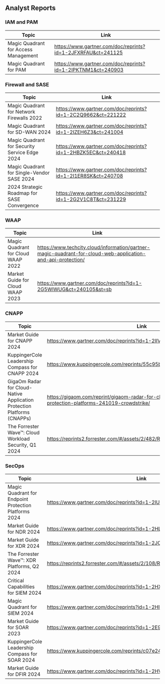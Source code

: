 ## Analyst Reports

### IAM and PAM

|Topic|Link|
|---|--|
|Magic Quadrant for Access Management|https://www.gartner.com/doc/reprints?id=1-2JFXRFAU&ct=241125|
|Magic Quadrant for PAM|https://www.gartner.com/doc/reprints?id=1-2IPKTNM1&ct=240903|

### Firewall and SASE

|Topic|Link|
|---|--|
|Magic Quadrant for Network Firewalls 2022|https://www.gartner.com/doc/reprints?id=1-2C2Q9662&ct=221222|
|Magic Quadrant for SD-WAN 2024|https://www.gartner.com/doc/reprints?id=1-2IZEH6Z3&ct=241004|
|Magic Quadrant for Security Service Edge 2024|https://www.gartner.com/doc/reprints?id=1-2HBZK5EC&ct=240418|
|Magic Quadrant for Single-Vendor SASE 2024|https://www.gartner.com/doc/reprints?id=1-2I1ER8SK&ct=240708|
|2024 Strategic Roadmap for SASE Convergence|https://www.gartner.com/doc/reprints?id=1-2G2V1C8T&ct=231229|

### WAAP

|Topic|Link|
|---|--|
|Magic Quadrant for Cloud WAAP 2022|https://www.techcity.cloud/information/gartner-magic-quadrant-for-cloud-web-application-and-api-protection/|
|Market Guide for Cloud WAAP 2023|https://www.gartner.com/doc/reprints?id=1-2G5WIWUG&ct=240105&st=sb|

### CNAPP

|Topic|Link|
|---|--|
|Market Guide for CNAPP 2024|https://www.gartner.com/doc/reprints?id=1-2IIVY3JL&ct=240815|
|KuppingerCole Leadership Compass for CNAPP 2024|https://www.kuppingercole.com/reprints/55c95b651cd5f33eef490cf053f9810a|
|GigaOm Radar for Cloud-Native Application Protection Platforms (CNAPPs)|https://gigaom.com/reprint/gigaom-radar-for-cloud-native-application-protection-platforms-241019-crowdstrike/|
|The Forrester Wave™: Cloud Workload Security, Q1 2024|https://reprints2.forrester.com/#/assets/2/482/RES180426/report|

### SecOps

|Topic|Link|
|---|--|
|Magic Quadrant for Endpoint Protection Platforms 2024|https://www.gartner.com/doc/reprints?id=1-2IUO6CWY&ct=240920|
|Market Guide for NDR 2024|https://www.gartner.com/doc/reprints?id=1-2HLTTN4S&ct=240520|
|Market Guide for XDR 2024|https://www.gartner.com/doc/reprints?id=1-2JC6NJJC&ct=241112|
|The Forrester Wave™: XDR Platforms, Q2 2024|https://reprints2.forrester.com/#/assets/2/108/RES180824/report|
|Critical Capabilities for SIEM 2024|https://www.gartner.com/doc/reprints?id=1-2HXU226Z&ct=240626|
|Magic Quadrant for SIEM 2024|https://www.gartner.com/doc/reprints?id=1-2HI8DCZY&ct=240508|
|Market Guide for SOAR 2023|https://www.gartner.com/doc/reprints?id=1-2E97S57A&ct=230623|
|KuppingerCole Leadership Compass for SOAR 2024|https://www.kuppingercole.com/reprints/c07e2447200fc3ff935536b41591ff84|
|Market Guide for DFIR 2024|https://www.gartner.com/doc/reprints?id=1-2HVUGEJI&ct=240620|
